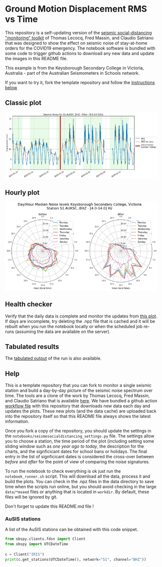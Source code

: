 <!-- #region -->
# Ground Motion Displacement RMS vs Time


This repository is a self-updating version of the [seismic social-distancing "monitoring" toolkit](https://github.com/ThomasLecocq/SeismoRMS) of Thomas Lecocq, Fred Massin, and Claudio Satriano that was designed to show the effect on seismic noise of stay-at-home orders for the COVID19 emergency. The notebook software is bundled with some code to trigger github actions to download any new data and update the images in this README file.

This example is from the Keysborough Secondary College in Victoria, Australia - part of the Australian Seismometers in Schools network. 

If you want to try it, fork the template repository and follow the [instructions below](#Help)
<!-- #endregion -->

## Classic plot

![classic](results/latest.png)

## Hourly plot

![hourly](results/latest-hourly.png)


## Health checker 

Verify that the daily data is complete and monitor the updates from [this plot](results/latest-gridmap.png). If days are incomplete, try deleting the .npz file that is cached and it will be rebuilt when you run the notebook locally or when the scheduled job re-runs (assuming the data are available on the server).

## Tabulated results

The [tabulated output](results/latest.csv) of the run is also available.

## Help

This is a template repository that you can fork to monitor a single seismic station and build a day-by-day picture of the seismic noise spectrum over time. The tools are a clone of the work by Thomas Lecocq, Fred Massin, and Claudio Satriano that is available [here](https://github.com/ThomasLecocq/SeismoRMS). We have bundled a github action [workflow file](.github/workflows/notebook_runner.yml) with this repository that downloads new data each day and updates the plots. These new plots (and the data cache) are uploaded back into the repository itself so that this README file always shows the latest information.

Once you fork a copy of the repository, you should update the settings in the `notebooks/seismosocialdistancing_settings.py` file. The settings allow you to choose a station, the time period of the plot (including setting some sliding window such as *one year ago to today*, the description for the charts, and the signficicant dates for school bans or holidays. The final entry in the list of signficicant dates is considered the cross-over between *before* and *after* for the point of view of comparing the noise signatures.

To run the notebook to check everything is ok just run the `notebook_runner.sh` script. This will download all the data, process it and build the plots. You can check in the .npz files in the data directory to save time when the scripts run online, but you should avoid checking in the large `data/*mseed` files or anything that is located in `workdir`. By default, these files will be ignored by git.

Don't forget to update this README.md file !

### AuSIS stations

A list of the AuSIS stations can be obtained with this code snippet. 

```python
from obspy.clients.fdsn import Client
from obspy import UTCDateTime

c = Client("IRIS")
print(c.get_stations(UTCDateTime(), network="S1", channel="BHZ"))
```
